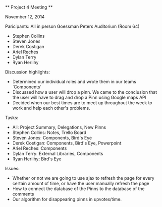 ** Project 4 Meeting **

November 12, 2014

Paricipants: All in person Goessman Peters Auditorium (Room 64)
- Stephen Collins
- Steven Jones
- Derek Costigan
- Ariel Reches
- Dylan Terry
- Ryan Herlihy

Discussion highlights:
- Determined our individual roles and wrote them in our teams 'Components'
- Discussed how a user will drop a pinn. We came to the conclusion that the user will have to drag and drop a Pinn using Google maps API
- Decided when our best times are to meet up throughout the week to work and help each other's problems.

Tasks:
- All: Project Summary, Delegations, New Pinns
- Stephen Collins: Notes, Trello Board
- Steven Jones: Components, Bird's Eye
- Derek Costigan: Components, Bird's Eye, Powerpoint
- Ariel Reches: Components
- Dylan Terry: External Libraries, Components
- Ryan Herlihy: Bird's Eye

Issues:
- Whether or not we are going to use ajax to refresh the page for every certain amount of time, or have the user manually refresh the page
- How to connect the database of the Pinns to the database of the comments
- Our algorithm for disappearing pinns in upvotes/time.